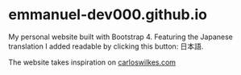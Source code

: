 # emmanuel-dev000.github.io

My personal website built with Bootstrap 4. Featuring the Japanese translation I added readable by clicking this button: 日本語.

The website takes inspiration on [carloswilkes.com](carloswilkes.com)
